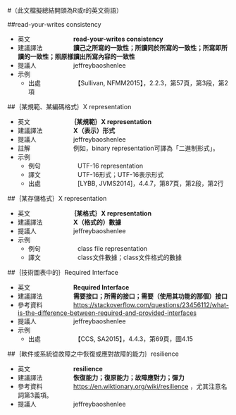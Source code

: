 #（此文檔擬總結開頭為R或r的英文術語）

##read-your-writes consistency
* 英文　　　　　　　**read-your-writes consistency**
* 建議譯法　　　　　**讀己之所寫的一致性；所讀同於所寫的一致性；所寫即所讀的一致性；照原樣讀出所寫內容的一致性**
* 提議人　　　　　　jeffreybaoshenlee
* 示例
  * 出處　　　　　　【Sullivan, NFMM2015】，2.2.3，第57頁，第3段，第2項

##｛某規範、某編碼格式｝X representation
* 英文　　　　　　　**｛某規範｝X representation**
* 建議譯法　　　　　**X（表示）形式**
* 提議人　　　　　　jeffreybaoshenlee
* 註解　　　　　　　例如，binary representation可譯為「二進制形式」。
* 示例
  * 例句　　　　　　UTF-16 representation
  * 譯文　　　　　　UTF-16形式；UTF-16表示形式
  * 出處　　　　　　[LYBB, JVMS2014]，4.4.7，第87頁，第2段，第2行

##｛某存儲格式｝X representation
* 英文　　　　　　　**｛某格式｝X representation**
* 建議譯法　　　　　**X（格式的）數據**
* 提議人　　　　　　jeffreybaoshenlee
* 示例
  * 例句　　　　　　class file representation
  * 譯文　　　　　　class文件數據；class文件格式的數據

##｛技術圖表中的｝Required Interface

* 英文　　　　　　　**Required Interface**
* 建議譯法　　　　　**需要接口；所需的接口；需要（使用其功能的那個）接口**
* 參考資料　　　　　https://stackoverflow.com/questions/23456112/what-is-the-difference-between-required-and-provided-interfaces
* 提議人　　　　　　jeffreybaoshenlee
* 示例
  * 出處　　　　　　【CCS, SA2015】，4.4.3，第69頁，圖4.15

##｛軟件或系統從故障之中恢復或應對故障的能力｝resilience 

* 英文　　　　　　　**resilience**
* 建議譯法　　　　　**恢復能力；復原能力；故障應對力；彈力**
* 參考資料　　　　　https://en.wiktionary.org/wiki/resilience ，尤其注意名詞第3義項。
* 提議人　　　　　　jeffreybaoshenlee
